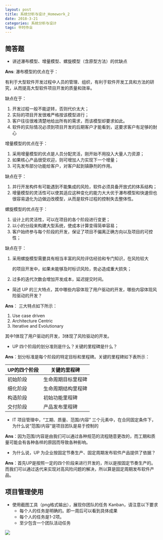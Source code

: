 ```yaml
---
layout: post
title: 系统分析与设计_Homework_2
date: 2018-3-21
categories: 系统分析与设计
tags: 平时作业
---
```


## 简答题

+   讲述瀑布模型、增量模型、螺旋模型（含原型方法）的优缺点

**Ans**: 瀑布模型的优点在于：

有利于大型软件开发过程中人员的管理、组织，有利于软件开发工具和方法的研究，从而提高大型软件项目开发的质量和效率。

缺点在于：

1.  开发过程一般不能逆转，否则代价太大；
2.  实际的项目开发很难严格按该模型进行；
3.  客户往往很难清楚地给出所有的需求，而该模型却要求如此。
4.  软件的实际情况必须到项目开发的后期客户才能看到，这要求客户有足够的耐心

增量模型的优点在于：

1.  采用增量模型的优点是人员分配灵活，刚开始不用投入大量人力资源；
2.  如果核心产品很受欢迎，则可增加人力实现下一个增量；
3.  可先发布部分功能给客户，对客户起到镇静剂的作用。

缺点在于：

1.  并行开发构件有可能遇到不能集成的风险，软件必须具备开放式的体系结构；
2.  增量模型的灵活性可以使其适应这种变化的能力大大优于瀑布模型和快速但也很容易退化为边做边改模型，从而是软件过程的控制失去整体性。

螺旋模型的优点在于：
1. 设计上的灵活性，可以在项目的各个阶段进行变更；
2. 以小的分段来构建大型系统，使成本计算变得简单容易；
3. 客户始终参与每个阶段的开发，保证了项目不偏离正确方向以及项目的可控性；

缺点在于：

1.  采用螺旋模型需要具有相当丰富的风险评估经验和专门知识，在风险较大

    的项目开发中，如果未能够及时标识风险，势必造成重大损失；

2.  过多的迭代次数会增加开发成本，延迟提交时间。



*   简述 UP 的三大特点，其中哪些内容体现了用户驱动的开发，哪些内容体现风险驱动的开发？

**Ans**： 三大特点如下所示：

1.  Use case driven
2.  Architecture Centric
3.  Iterative and Evolutionary

其中1体现了用户驱动的开发，3体现了风险驱动的开发。



*   UP 四个阶段的划分准则是什么？关键的里程碑是什么？

**Ans**：划分标准是每个阶段的特定目标和里程碑。关键的里程碑如下表所示：

| UP的四个阶段 | 关键的里程碑    |
| ------- | --------- |
| 初始阶段    | 生命周期目标里程碑 |
| 细化阶段    | 生命周期结构里程碑 |
| 构造阶段    | 初始功能里程碑   |
| 交付阶段    | 产品发布里程碑   |



*   IT 项目管理中，“工期、质量、范围/内容” 三个元素中，在合同固定条件下，为什么说“范围/内容”是项目团队是易于控制的

**Ans**：因为范围/内容是由我们可以通过各种规范的流程随意更改的，而工期和质量可能会有各种各样的原因而导致各种影响。

*   为什么说，UP 为企业按固定节奏生产、固定周期发布软件产品提供了依据？

**Ans**：首先UP是按照一定的四个阶段来进行开发的，所以是按固定节奏生产的。而我们可以通过迭代来实现对高风险问题的解决，所以算是固定周期发布软件产品。

## 项目管理使用

* 使用截图工具（png格式输出），展现你团队的任务 Kanban，请注意以下要求
  * 每个人的任务是明确的。即一周后可以看到具体成果
  * 每个人的任务是1-2项。
  * 至少包含一个团队活动任务

![](https://github.com/SaltyFish123/SaltyFish123.github.io/blob/master/_posts/homework\_2\_tower_table.png?raw=true)